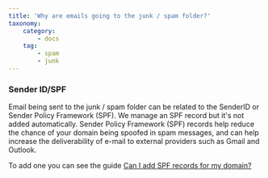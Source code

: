 ```yaml
---
title: 'Why are emails going to the junk / spam folder?'
taxonomy:
    category:
        - docs
    tag:
        - spam
        - junk
---
```


### Sender ID/SPF

Email being sent to the junk / spam folder can be related to the SenderID or Sender Policy Framework (SPF). We manage an SPF record but it's not added automatically. Sender Policy Framework (SPF) records help reduce the chance of your domain being spoofed in spam messages, and can help increase the deliverability of e-mail to external providers such as Gmail and Outlook.

To add one you can see the guide [Can I add SPF records for my domain?](/email-hosting/can-i-add-spf-records-for-my-domain)
